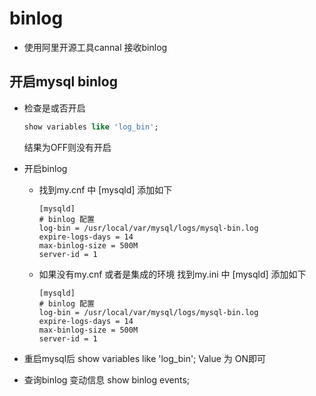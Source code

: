 # binlog

- 使用阿里开源工具cannal 接收binlog


## 开启mysql binlog

- 检查是或否开启
    ```sql
    show variables like 'log_bin';
    ```
    结果为OFF则没有开启
- 开启binlog

    - 找到my.cnf 中 [mysqld]  添加如下
        ```text
        [mysqld]
        # binlog 配置
        log-bin = /usr/local/var/mysql/logs/mysql-bin.log
        expire-logs-days = 14
        max-binlog-size = 500M
        server-id = 1
        ```
    - 如果没有my.cnf  或者是集成的环境 找到my.ini 中 [mysqld]  添加如下
        ```text
        [mysqld]
        # binlog 配置
        log-bin = /usr/local/var/mysql/logs/mysql-bin.log
        expire-logs-days = 14
        max-binlog-size = 500M
        server-id = 1
        ``` 
- 重启mysql后    show variables like 'log_bin';  Value 为 ON即可
 
- 查询binlog 变动信息   show binlog events;